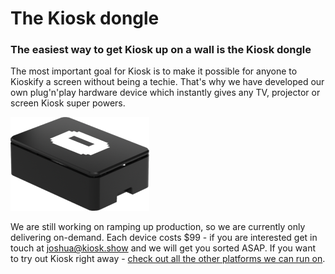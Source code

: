 # The Kiosk dongle
### The easiest way to get Kiosk up on a wall is the Kiosk dongle

The most important goal for Kiosk is to make it possible for anyone to Kioskify a screen without being a techie. That's why we have developed our own plug'n'play hardware device which instantly gives any TV, projector or screen Kiosk super powers.

![kiosk dongle](./dongle.png)

We are still working on ramping up production, so we are currently only delivering on-demand. Each device costs $99 - if you are interested get in touch at [joshua@kiosk.show](mailto:joshua@kiosk.show) and we will get you sorted ASAP. If you want to try out Kiosk right away - [check out all the other platforms we can run on](../index.md).

